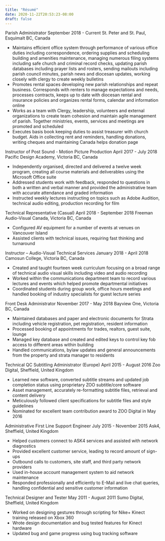 ```yaml
---
title: "Résumé"
date: 2020-11-22T20:53:23-08:00
draft: false
---
```


Parish Administrator
September 2018 - Current
St. Peter and St. Paul, Esquimalt BC, Canada

- Maintains efficient office system through performance of various office duties including correspondence, ordering supplies and scheduling building and amenities maintenance, managing numerous filing systems including safe church and criminal record checks, updating parish databases including prayer lists and rosters, sending mailouts including parish council minutes, parish news and diocesan updates, working closely with clergy to create weekly bulletins
- Promotes rental spaces developing new parish relationships and repeat business. Corresponds with renters to manage expectations and needs, processes contracts, keeps up to date with diocesan rental and insurance policies and organizes rental forms, calendar and information online
- Works as a team with Clergy, leadership, volunteers and external organizations to create team cohesion and maintain agile management of parish. Together ministries, events, services and meetings are promoted and scheduled
- Executes basis book keeping duties to assist treasurer with church budget. Aids in collecting rent and reminders, handling donations, writing cheques and maintaining Canada helps donation page

Instructor of Post Sound - Motion Picture Production
April 2017 - July 2018
Pacific Design Academy, Victoria BC, Canada

- Independently organised, directed and delivered a twelve week program, creating all course materials and deliverables using the Microsoft Office suite
- Addressed students work with feedback, responded to questions in both a written and verbal manner and provided the administrative team with accurate attendance and graded information
- Instructed weekly lectures instructing on topics such as Adobe Audition, technical audio editing, production recording for film

Technical Representative (Casual)
April 2018 - September 2018
Freeman Audio-Visual Canada, Victoria BC, Canada

- Configured AV equipment for a number of events at venues on Vancouver Island
- Assisted clients with technical issues, requiring fast thinking and turnaround

Instructor – Audio-Visual Technical Services
January 2018 - April 2018
Camosun College, Victoria BC, Canada

- Created and taught fourteen week curriculum focusing on a broad range of technical audio visual skills including video and audio recording
- Worked within the communications department team to record various lectures and events which helped promote departmental initiatives
- Coordinated students during group work, office hours meetings and handled booking of industry specialists for guest lecture series

Front Desk Administrator
November 2017 - May 2018
Bayview One, Victoria BC, Canada

- Maintained databases and paper and electronic documents for Strata including vehicle registration, pet registration, resident information
- Processed booking of appointments for trades, realtors, guest suite, lounge
- Managed key database and created and edited keys to control key fob access to different areas within building
- Handled communications, bylaw updates and general announcements from the property and strata manager to residents

Technical QC Subtitling Administrator (Europe)
April 2015 - August 2016
Zoo Digital, Sheffield, United Kingdom

- Learned new software, converted subtitle streams and updated job completion status using proprietary ZOO subtitle/core software
- Asset management, accurately re-formatting subtitle files, retrieval and content delivery
- Meticulously followed client specifications for subtitle files and style guidelines
- Nominated for excellent team contribution award to ZOO Digital in May 2016

Administrative First Line Support Engineer
July 2015 - November 2015
Ask4, Sheffield, United Kingdom

- Helped customers connect to ASK4 services and assisted with network diagnostics
- Provided excellent customer service, leading to record amount of sign-ups
- Outbound calls to customers, site staff, and third party network providers
- Used in-house account management system to aid network maintenance
- Responded professionally and efficiently to E-Mail and live chat queries, handling confidential and sensitive customer information

Technical Designer and Tester
May 2011 - August 2011
Sumo Digital, Sheffield, United Kingdom

- Worked on designing gestures through scripting for Nike+ Kinect training released on Xbox 360
- Wrote design documentation and bug tested features for Kinect hardware
- Updated bug and game progress using bug tracking software

